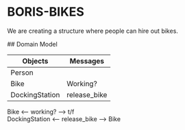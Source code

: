 # BORIS-BIKES

We are creating a structure where people can hire out bikes.


## Domain Model

| Objects | Messages |
| --- | --- |
| Person | |
| Bike | Working? |
| DockingStation | release_bike |

Bike <-- working? --> t/f<br>
DockingStation <-- release_bike --> Bike